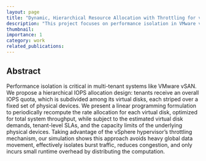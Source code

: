 ```yaml
---
layout: page
title: "Dynamic, Hierarchical Resource Allocation with Throttling for vSAN"
description: "This project focuses on performance isolation in VMware vSAN, using a dynamic linear programming model to optimize traffic allocations across virtual and physical disks while subject to both SLA and device capacity constraints. This approach takes advantage of the EXSi hypervisor's capabilities to throttle individual VMs, avoid heavy global data movement, and effectively isolate burst traffic."
thumbnail: 
importance: 1
category: work
related_publications: 
---
```


## Abstract
Performance isolation is critical in multi-tenant systems like VMware vSAN. We propose a hierarchical IOPS allocation design: tenants receive an overall IOPS quota, which is subdivided among its virtual disks, each striped over a fixed set of physical devices. We present a linear programming formulation to periodically recompute the rate allocation for each virtual disk, optimized for total system throughput, while subject to the estimated virtual disk demands, tenant-level SLAs, and the capacity limits of the underlying physical devices. Taking advantage of the vSphere hypervisor’s throttling mechanism, our simulation shows this approach avoids heavy global data movement, effectively isolates burst traffic, reduces congestion, and only incurs small runtime overhead by distributing the computation.
